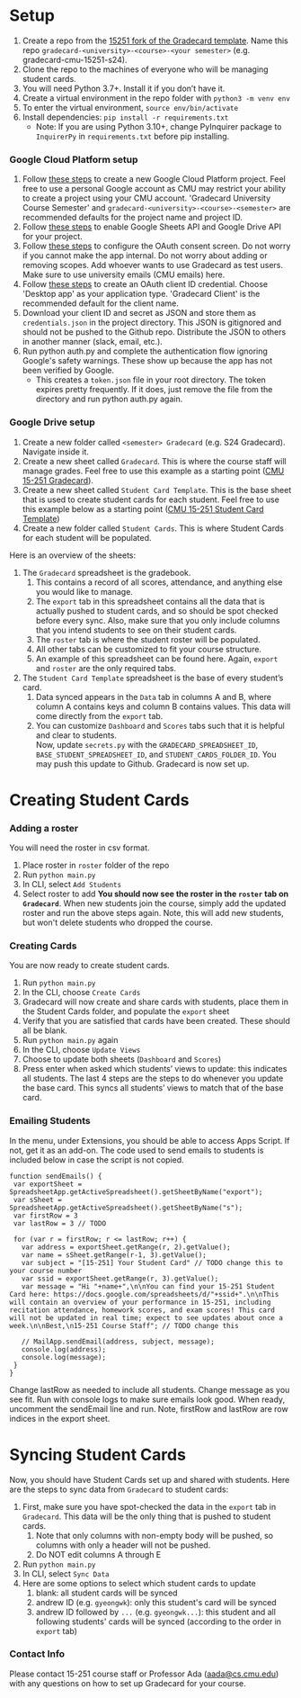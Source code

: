 # Setup
1. Create a repo from the [15251 fork of the Gradecard template](https://github.com/15251/gradecard). Name this repo `gradecard-<university>-<course>-<your semester>` (e.g. gradecard-cmu-15251-s24).
2. Clone the repo to the machines of everyone who will be managing student cards.
3. You will need Python 3.7+. Install it if you don’t have it.
4. Create a virtual environment in the repo folder with `python3 -m venv env`
5. To enter the virtual environment, `source env/bin/activate`
6. Install dependencies: `pip install -r requirements.txt`
	- Note: If you are using Python 3.10+, change PyInquirer package to `InquirerPy` in `requirements.txt` before pip installing.
### Google Cloud Platform setup
1. Follow [these steps](https://developers.google.com/workspace/guides/create-project#create_a_new_google_cloud_platform_gcp_project) to create a new Google Cloud Platform project. Feel free to use a personal Google account as CMU may restrict your ability to create a project using your CMU account. 'Gradecard University Course Semester' and `gradecard-<university>-<course>-<semester>` are recommended defaults for the project name and project ID.
2. Follow [these steps](https://developers.google.com/workspace/guides/enable-apis) to enable Google Sheets API and Google Drive API for your project.
4. Follow [these steps](https://developers.google.com/workspace/guides/configure-oauth-consent) to configure the OAuth consent screen. Do not worry if you cannot make the app internal. Do not worry about adding or removing scopes. Add whoever wants to use Gradecard as test users. Make sure to use university emails (CMU emails) here.
5. Follow [these steps](https://developers.google.com/workspace/guides/create-credentials#create_a_oauth_client_id_credential) to create an OAuth client ID credential. Choose 'Desktop app' as your application type. 'Gradecard Client' is the recommended default for the client name.
6. Download your client ID and secret as JSON and store them as `credentials.json` in the project directory. This JSON is gitignored and should not be pushed to the Github repo. Distribute the JSON to others in another manner (slack, email, etc.).
7. Run python auth.py and complete the authentication flow ignoring Google's safety warnings. These show up because the app has not been verified by Google.
	- This creates a `token.json` file in your root directory. The token expires pretty frequently. If it does, just remove the file from the directory and run python auth.py again.
### Google Drive setup
1. Create a new folder called `<semester> Gradecard` (e.g. S24 Gradecard). Navigate inside it.
2. Create a new sheet called `Gradecard`. This is where the course staff will manage grades. Feel free to use this example as a starting point ([CMU 15-251 Gradecard]()).
3. Create a new sheet called `Student Card Template`. This is the base sheet that is used to create student cards for each student. Feel free to use this example below as a starting point ([CMU 15-251 Student Card Template]())
4. Create a new folder called `Student Cards`. This is where Student Cards for each student will be populated.

Here is an overview of the sheets:
1. The `Gradecard` spreadsheet is the gradebook.
	1. This contains a record of all scores, attendance, and anything else you would like to manage.
	2. The `export` tab in this spreadsheet contains all the data that is actually pushed to student cards, and so should be spot checked before every sync. Also, make sure that you only include columns that you intend students to see on their student cards.
	3. The `roster` tab is where the student roster will be populated.
	4. All other tabs can be customized to fit your course structure. 
	5. An example of this spreadsheet can be found here. Again, `export` and `roster` are the only required tabs.
2. The `Student Card Template` spreadsheet is the base of every student’s card.
	1. Data synced appears in the `Data` tab in columns A and B, where column A contains keys and column B contains values. This data will come directly from the `export` tab.
	2. You can customize `Dashboard` and `Scores` tabs such that it is helpful and clear to students.	
Now, update `secrets.py` with the `GRADECARD_SPREADSHEET_ID`, `BASE_STUDENT_SPREADSHEET_ID`, and `STUDENT_CARDS_FOLDER_ID`. You may push this update to Github. Gradecard is now set up.
# Creating Student Cards
### Adding a roster
You will need the roster in csv format.
1. Place roster in `roster` folder of the repo
2. Run `python main.py`
3. In CLI, select `Add Students`
4. Select roster to add
**You should now see the roster in the `roster` tab on `Gradecard`**. When new students join the course, simply add the updated roster and run the above steps again. Note, this will add new students, but won't delete students who dropped the course.
### Creating Cards
You are now ready to create student cards.
1. Run `python main.py`
2. In the CLI, choose `Create Cards`
3. Gradecard will now create and share cards with students, place them in the Student Cards folder, and populate the `export` sheet
4. Verify that you are satisfied that cards have been created. These should all be blank.
5. Run `python main.py` again
6. In the CLI, choose `Update Views`
7. Choose to update both sheets (`Dashboard` and `Scores`)
8. Press enter when asked which students’ views to update: this indicates all students.
The last 4 steps are the steps to do whenever you update the base card. This syncs all students’ views to match that of the base card.
### Emailing Students
In the menu, under Extensions, you should be able to access Apps Script. If not, get it as an add-on. The code used to send emails to students is included below in case the script is not copied.

```
function sendEmails() {
 var exportSheet = SpreadsheetApp.getActiveSpreadsheet().getSheetByName("export");
 var sSheet = SpreadsheetApp.getActiveSpreadsheet().getSheetByName("s");
 var firstRow = 3
 var lastRow = 3 // TODO

 for (var r = firstRow; r <= lastRow; r++) {
   var address = exportSheet.getRange(r, 2).getValue();
   var name = sSheet.getRange(r-1, 3).getValue();
   var subject = "[15-251] Your Student Card" // TODO change this to your course number
   var ssid = exportSheet.getRange(r, 3).getValue();
   var message = "Hi "+name+",\n\nYou can find your 15-251 Student Card here: https://docs.google.com/spreadsheets/d/"+ssid+".\n\nThis will contain an overview of your performance in 15-251, including recitation attendance, homework scores, and exam scores! This card will not be updated in real time; expect to see updates about once a week.\n\nBest,\n15-251 Course Staff"; // TODO change this

   // MailApp.sendEmail(address, subject, message);
   console.log(address);
   console.log(message);
 }
}
```
Change lastRow as needed to include all students. Change message as you see fit. Run with console logs to make sure emails look good. When ready, uncomment the sendEmail line and run. Note, firstRow and lastRow are row indices in the export sheet.
# Syncing Student Cards
Now, you should have Student Cards set up and shared with students. Here are the steps to sync data from `Gradecard` to student cards:
1. First, make sure you have spot-checked the data in the `export` tab in `Gradecard`. This data will be the only thing that is pushed to student cards. 
	1. Note that only columns with non-empty body will be pushed, so columns with only a header will not be pushed.
	2. Do NOT edit columns A through E
2. Run `python main.py`
3. In CLI, select `Sync Data`
4. Here are some options to select which student cards to update
	1. blank: all student cards will be synced
	2. andrew ID (e.g. `gyeongwk`): only this student's card will be synced
	3. andrew ID followed by `...` (e.g. `gyeongwk...`): this student and all following students' cards will be synced (according to the order in `export` tab)

### Contact Info
Please contact 15-251 course staff or Professor Ada (aada@cs.cmu.edu) with any questions on how to set up Gradecard for your course.
